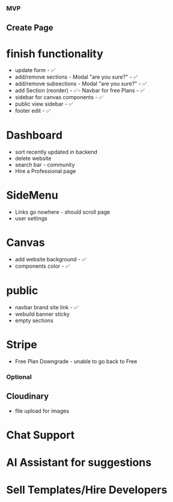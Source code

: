 ### MVP

## Create Page

# finish functionality

- update form - ✅
- add/remove sections - Modal "are you sure?" - ✅
- add/remove subsections - Modal "are you sure?" - ✅
- add Section (reorder) - ✅- Navbar for free Plans - ✅
- sidebar for canvas components - ✅
- public view sidebar - ✅
- footer edit - ✅

# Dashboard

- sort recently updated in backend
- delete website
- search bar - community
- Hire a Professional page

# SideMenu

- Links go nowhere - should scroll page
- user settings

# Canvas

- add website background - ✅
- components color - ✅

# public

- navbar brand site link - ✅
- webuild banner sticky
- empty sections

# Stripe
- Free Plan Downgrade - unable to go back to Free

### Optional

## Cloudinary

- file upload for images

# Chat Support

# AI Assistant for suggestions

# Sell Templates/Hire Developers

